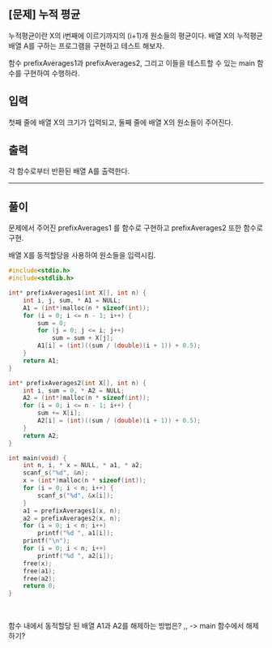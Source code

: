 ## [문제] 누적 평균

누적평균이란 X의 i번째에 이르기까지의 (i+1)개 원소들의 평균이다.
배열 X의 누적평균 배열 A를 구하는 프로그램을 구현하고 테스트 해보자.

함수 prefixAverages1과 prefixAverages2, 그리고 이들을 테스트할 수 있는 main 함수를 구현하여 수행하라.

## 입력

첫째 줄에 배열 X의 크기가 입력되고,
둘째 줄에 배열 X의 원소들이 주어진다.

## 출력

각 함수로부터 반환된 배열 A를 출력한다.

-----

## 풀이

문제에서 주어진 prefixAverages1 를 함수로 구현하고 prefixAverages2 또한 함수로 구현.

배열 X를 동적할당을 사용하여 원소들을 입력시킴.

```C
#include<stdio.h>
#include<stdlib.h>

int* prefixAverages1(int X[], int n) {
	int i, j, sum, * A1 = NULL;
	A1 = (int*)malloc(n * sizeof(int));
	for (i = 0; i <= n - 1; i++) {
		sum = 0;
		for (j = 0; j <= i; j++)
			sum = sum + X[j];
		A1[i] = (int)((sum / (double)(i + 1)) + 0.5);
	}
	return A1;
}

int* prefixAverages2(int X[], int n) {
	int i, sum = 0, * A2 = NULL;
	A2 = (int*)malloc(n * sizeof(int));
	for (i = 0; i <= n - 1; i++) {
		sum += X[i];
		A2[i] = (int)((sum / (double)(i + 1)) + 0.5);
	}
	return A2;
}

int main(void) {
	int n, i, * x = NULL, * a1, * a2;
	scanf_s("%d", &n);
	x = (int*)malloc(n * sizeof(int));
	for (i = 0; i < n; i++) {
		scanf_s("%d", &x[i]);
	}
	a1 = prefixAverages1(x, n);
	a2 = prefixAverages2(x, n);
	for (i = 0; i < n; i++)
		printf("%d ", a1[i]);
	printf("\n");
	for (i = 0; i < n; i++)
		printf("%d ", a2[i]);
	free(x);
	free(a1);
	free(a2);
	return 0;
}
```

<br>

함수 내에서 동적할당 된 배열 A1과 A2를 해제하는 방법은? ,, -> main 함수에서 해제하기?
